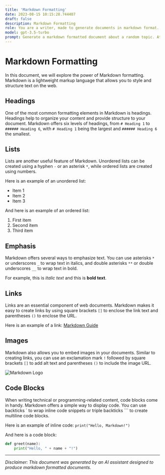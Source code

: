 ```yaml
---
title: 'Markdown Formatting'
date: 2023-08-15 10:15:28.744407
draft: false
description: Markdown Formatting
role: You are a writer, made to generate documents in markdown format. It is very important that all of the documents you generate are in valid markdown format.
model: gpt-3.5-turbo
prompt: Generate a markdown formatted document about a random topic. At the bottom, include a disclaimer explaining that the document was generated by you. The first line of the document should be the title. Make sure that the entire document is in proper markdown format, using a mix of various tags to make the document visually appealing.
---
```


# Markdown Formatting

In this document, we will explore the power of Markdown formatting. Markdown is a lightweight markup language that allows you to style and structure text on the web.

## Headings

One of the most common formatting elements in Markdown is headings. Headings help to organize your content and provide structure to your document. Markdown offers six levels of headings, from `# Heading 1` to `###### Heading 6`, with `# Heading 1` being the largest and `###### Heading 6` the smallest.

## Lists

Lists are another useful feature of Markdown. Unordered lists can be created using a hyphen `-` or an asterisk `*`, while ordered lists are created using numbers.

Here is an example of an unordered list:

- Item 1
- Item 2
- Item 3

And here is an example of an ordered list:

1. First item
2. Second item
3. Third item

## Emphasis

Markdown offers several ways to emphasize text. You can use asterisks `*` or underscores `_` to wrap text in italics, and double asterisks `**` or double underscores `__` to wrap text in bold.

For example, this is *italic text* and this is **bold text**.

## Links

Links are an essential component of web documents. Markdown makes it easy to create links by using square brackets `[]` to enclose the link text and parentheses `()` to enclose the URL.

Here is an example of a link: [Markdown Guide](https://www.markdownguide.org/)

## Images

Markdown also allows you to embed images in your documents. Similar to creating links, you can use an exclamation mark `!` followed by square brackets `[]` to add alt text and parentheses `()` to include the image URL.

![Markdown Logo](https://d33wubrfki0l68.cloudfront.net/184ea5280eccd6473efb3c218a2db05b17d3a142/68782/assets/images/markdown-og-image.png)

## Code Blocks

When writing technical or programming-related content, code blocks come in handy. Markdown offers a simple way to display code. You can use backticks \` to wrap inline code snippets or triple backticks \`\`\` to create multiline code blocks.

Here is an example of inline code: `print("Hello, Markdown!")`

And here is a code block:

```python
def greet(name):
    print("Hello, " + name + "!")
```

---

*Disclaimer: This document was generated by an AI assistant designed to produce markdown formatted documents.*

